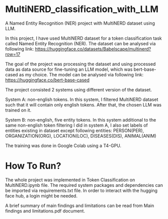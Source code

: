 # MultiNERD_classification_with_LLM
 A Named Entity Recognition (NER) project with MultiNERD dataset using LLM.
 
 In this project, I have used  MultiNERD dataset for a token classification task called Named Entity Recognition (NER). The dataset can be analysed via following link:
 https://huggingface.co/datasets/Babelscape/multinerd?row=17
 
 The goal of the project was processing the dataset and using processed data as data source for fine-tuning an LLM model, which was bert-base-cased as my choice. The model can be analysed via following link:
 https://huggingface.co/bert-base-cased
 
 The project consisted 2 systems using different version of the dataset.
 
 System A: non-english tokens.
 In this system, I filtered MultiNERD dataset such that it will contain only english tokens. After that, the chosen LLM was trained on it.
 
 System B: non-english, five entity tokens.
 In this system additional to the same non-english token filtering I did in system A, I also set labels of entities existing in dataset except following entities:
 PERSON(PER), ORGANIZATION(ORG), LOCATION(LOC), DISEASES(DIS), ANIMAL(ANIM)
 
 The training was done in Google Colab using a T4-GPU.
 
# How To Run?

The whole project was implemented in Token Classification on MultiNERD.ipynb file. The required system packages and dependencies can be imported via requirements.txt file.
In order to interact with the hugging face hub, a login might be needed.

A brief summary of main findings and limitations can be read from Main findings and limitations.pdf document.
